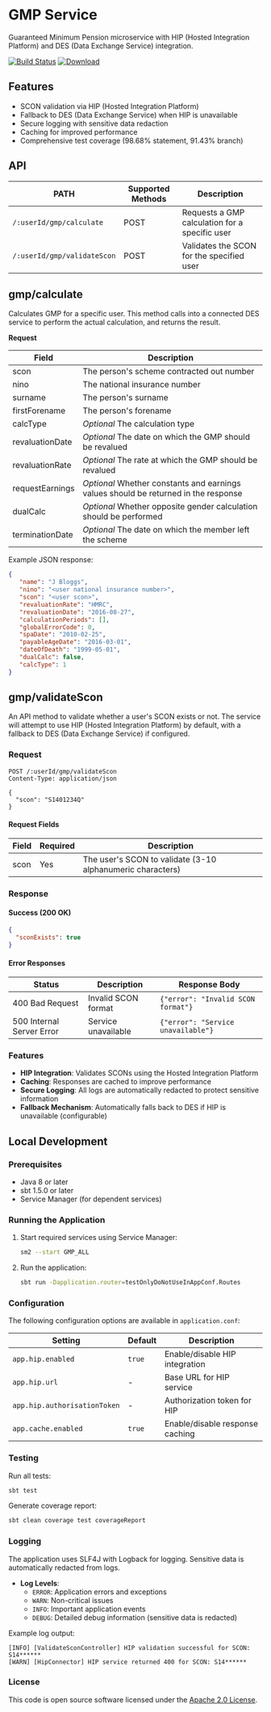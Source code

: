 # GMP Service

Guaranteed Minimum Pension microservice with HIP (Hosted Integration Platform) and DES (Data Exchange Service) integration.

[![Build Status](https://travis-ci.org/hmrc/gmp.svg?branch=master)](https://travis-ci.org/hmrc/gmp) [![Download](https://api.bintray.com/packages/hmrc/releases/gmp/images/download.svg)](https://bintray.com/hmrc/releases/gmp/_latestVersion)

## Features

- SCON validation via HIP (Hosted Integration Platform)
- Fallback to DES (Data Exchange Service) when HIP is unavailable
- Secure logging with sensitive data redaction
- Caching for improved performance
- Comprehensive test coverage (98.68% statement, 91.43% branch)

API
----

| PATH | Supported Methods | Description |
|------|-------------------|-------------|
| ```/:userId/gmp/calculate``` | POST | Requests a GMP calculation for a specific user |
|```/:userId/gmp/validateScon``` | POST | Validates the SCON for the specified user |

## gmp/calculate

Calculates GMP for a specific user. This method calls into a connected DES service to perform the actual calculation, and returns the result.

__Request__

| Field | Description |
|-------|-------------|
| scon | The person's scheme contracted out number |
| nino | The national insurance number |
| surname | The person's surname |
| firstForename | The person's forename |
| calcType | _Optional_ The calculation type |
| revaluationDate | _Optional_  The date on which the GMP should be revalued |
| revaluationRate | _Optional_  The rate at which the GMP should be revalued |
| requestEarnings | _Optional_  Whether constants and earnings values should be returned in the response |
| dualCalc | _Optional_  Whether opposite gender calculation should be performed |
| terminationDate | _Optional_  The date on which the member left the scheme |

Example JSON response:

```json
{
   "name": "J Bloggs",
   "nino": "<user national insurance number>",
   "scon": "<user scon>",
   "revaluationRate": "HMRC",
   "revaluationDate": "2016-08-27",
   "calculationPeriods": [],
   "globalErrorCode": 0,
   "spaDate": "2010-02-25",
   "payableAgeDate": "2016-03-01",
   "dateOfDeath": "1999-05-01",
   "dualCalc": false,
   "calcType": 1
}
```

## gmp/validateScon

An API method to validate whether a user's SCON exists or not. The service will attempt to use HIP (Hosted Integration Platform) by default, with a fallback to DES (Data Exchange Service) if configured.

### Request

```http
POST /:userId/gmp/validateScon
Content-Type: application/json

{
  "scon": "S1401234Q"
}
```

#### Request Fields

| Field | Required | Description |
|-------|----------|-------------|
| scon  | Yes      | The user's SCON to validate (3-10 alphanumeric characters) |

### Response

#### Success (200 OK)
```json
{
  "sconExists": true
}
```

#### Error Responses

| Status | Description | Response Body |
|--------|-------------|----------------|
| 400 Bad Request | Invalid SCON format | `{"error": "Invalid SCON format"}` |
| 500 Internal Server Error | Service unavailable | `{"error": "Service unavailable"}` |

### Features

- **HIP Integration**: Validates SCONs using the Hosted Integration Platform
- **Caching**: Responses are cached to improve performance
- **Secure Logging**: All logs are automatically redacted to protect sensitive information
- **Fallback Mechanism**: Automatically falls back to DES if HIP is unavailable (configurable)

## Local Development

### Prerequisites

- Java 8 or later
- sbt 1.5.0 or later
- Service Manager (for dependent services)

### Running the Application

1. Start required services using Service Manager:
   ```bash
   sm2 --start GMP_ALL
   ```

2. Run the application:
   ```bash
   sbt run -Dapplication.router=testOnlyDoNotUseInAppConf.Routes
   ```

### Configuration

The following configuration options are available in `application.conf`:

| Setting | Default | Description |
|---------|---------|-------------|
| `app.hip.enabled` | `true` | Enable/disable HIP integration |
| `app.hip.url` | - | Base URL for HIP service |
| `app.hip.authorisationToken` | - | Authorization token for HIP |
| `app.cache.enabled` | `true` | Enable/disable response caching |

### Testing

Run all tests:
```bash
sbt test
```

Generate coverage report:
```bash
sbt clean coverage test coverageReport
```

### Logging

The application uses SLF4J with Logback for logging. Sensitive data is automatically redacted from logs.

- **Log Levels**:
  - `ERROR`: Application errors and exceptions
  - `WARN`: Non-critical issues
  - `INFO`: Important application events
  - `DEBUG`: Detailed debug information (sensitive data is redacted)

Example log output:
```
[INFO] [ValidateSconController] HIP validation successful for SCON: S14******
[WARN] [HipConnector] HIP service returned 400 for SCON: S14******
```

### License

This code is open source software licensed under the [Apache 2.0 License]("http://www.apache.org/licenses/LICENSE-2.0.html").



    
